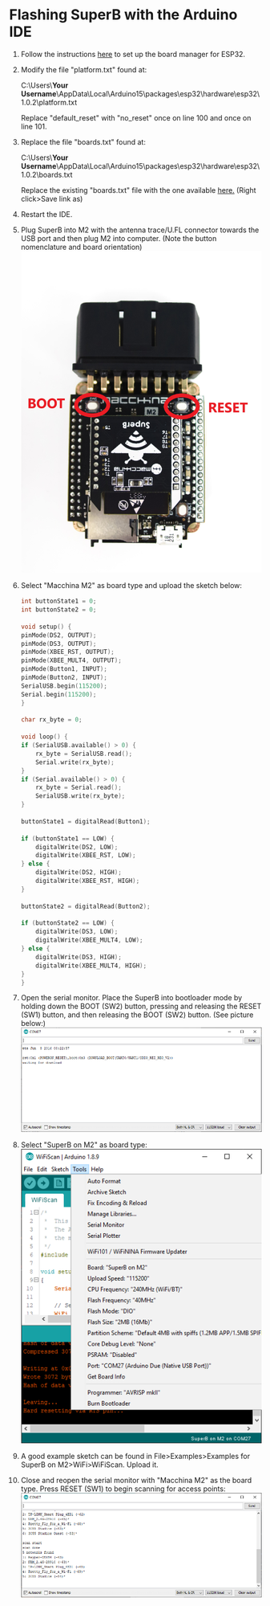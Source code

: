 # Flashing SuperB with the Arduino IDE

1. Follow the instructions
[here](https://github.com/espressif/arduino-esp32/blob/master/docs/arduino-ide/boards_manager.md)
to set up the board manager for ESP32.
2. Modify the file "platform.txt" found at:  

    C:\Users\\**Your Username**\AppData\Local\Arduino15\packages\esp32\hardware\esp32\1.0.2\platform.txt

    Replace "default_reset" with "no_reset" once on line 100 and once on line 101. 
3. Replace the file "boards.txt" found at:  
    
    C:\Users\\**Your Username**\AppData\Local\Arduino15\packages\esp32\hardware\esp32\1.0.2\boards.txt

    Replace the existing "boards.txt" file with the one available [here.](/superB/flashing/boards.txt) (Right click>Save link as)
4. Restart the IDE.
5. Plug SuperB into M2 with the antenna trace/U.FL connector towards the USB port and then plug M2 into computer. (Note the button nomenclature and board orientation)
![Image showing SuperB and M2](/images/Flash_SuperB_With_M2/4.JPG)
6. Select "Macchina M2" as board type and upload the sketch below:
    ```C++
    int buttonState1 = 0;
    int buttonState2 = 0;

    void setup() {
    pinMode(DS2, OUTPUT);
    pinMode(DS3, OUTPUT);
    pinMode(XBEE_RST, OUTPUT);
    pinMode(XBEE_MULT4, OUTPUT);
    pinMode(Button1, INPUT);
    pinMode(Button2, INPUT);
    SerialUSB.begin(115200);
    Serial.begin(115200);
    }

    char rx_byte = 0;

    void loop() {
    if (SerialUSB.available() > 0) {
        rx_byte = SerialUSB.read();
        Serial.write(rx_byte);
    }
    if (Serial.available() > 0) {
        rx_byte = Serial.read();
        SerialUSB.write(rx_byte);
    }

    buttonState1 = digitalRead(Button1);

    if (buttonState1 == LOW) {
        digitalWrite(DS2, LOW);
        digitalWrite(XBEE_RST, LOW);
    } else {
        digitalWrite(DS2, HIGH);
        digitalWrite(XBEE_RST, HIGH);
    }

    buttonState2 = digitalRead(Button2);

    if (buttonState2 == LOW) {
        digitalWrite(DS3, LOW);
        digitalWrite(XBEE_MULT4, LOW);
    } else {
        digitalWrite(DS3, HIGH);
        digitalWrite(XBEE_MULT4, HIGH);
    }
    }
    ```
7. Open the serial monitor. Place the SuperB into bootloader mode by holding down the BOOT (SW2) button, pressing and releasing the RESET (SW1) button, and then releasing the BOOT (SW2) button. (See picture below:)
![Image showing the serial monitor window after placing the SuperB into bootloader mode](/images/Flash_SuperB_With_M2/1.PNG)
8. Select "SuperB on M2" as board type:
![Image showing the settings to use in the Arduino IDE](/images/Flash_SuperB_With_M2/2.PNG)
9. A good example sketch can be found in File>Examples>Examples for SuperB on M2>WiFi>WiFiScan. Upload it.
10. Close and reopen the serial monitor with "Macchina M2" as the board type. Press RESET (SW1) to begin scanning for access points:
![Image showing the WiFiScan sketch running](/images/Flash_SuperB_With_M2/3.PNG)